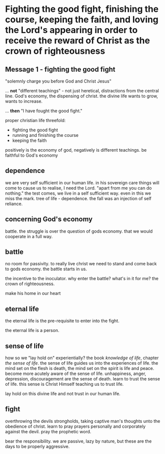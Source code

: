 # Fighting the good fight, finishing the course, keeping the faith, and loving the Lord's appearing in order to receive the reward of Christ as the crown of righteousness

## Message 1 - fighting the good fight
"solemnly charge you before God and Christ Jesus" 

... **not** "different teachings" - not just heretical, distractions from the central line. God's economy, the dispensing of christ. the divine life wants to grow, wants to increase.

... **then** "I have fought the good fight."

proper christian life threefold:
- fighting the good fight
- running and finishing the course
- keeping the faith

positively is the economy of god, negatively is different teachings. be faithful to God's economy 

## dependence
we are very self sufficient in our human life. in his sovereign care things will come to cause us to realise, I need the Lord. "apart from me you can do nothing." the test comes, we live in a self sufficient way. even in this we miss the mark. tree of life - dependence. the fall was an injection of self reliance.

## concerning God's economy
battle. the struggle is over the question of gods economy. that we would cooperate in a full way.

## battle
no room for passivity. to really live christ we need to stand and come back to gods economy. the battle starts in us.

the incentive to the inoculator. why enter the battle? what's in it for me? the crown of righteousness.

make his home in our heart

## eternal life
the eternal life is the pre-requisite to enter into the fight.

the eternal life is a person.

## sense of life
how so we "lay hold on" experientially? the book *knowledge of life*, chapter *the sense of life*. the sense of life guides us into the experiences of life. the mind set on the flesh is death, the mind set on the spirit is life and peace. become more acutely aware of the sense of life. unhappiness, anger, depression, discouragement are the sense of death. learn to trust the sense of life. this sense is Christ Himself teaching us to trust life.

lay hold on this divine life and not trust in our human life.

## fight
overthrowing the devils strongholds, taking captive man's thoughts unto the obedience of christ. learn to pray prayers personally and corporately against the devil. pray the prophetic word.

bear the responsibility. we are passive, lazy by nature, but these are the days to be properly aggressive.
